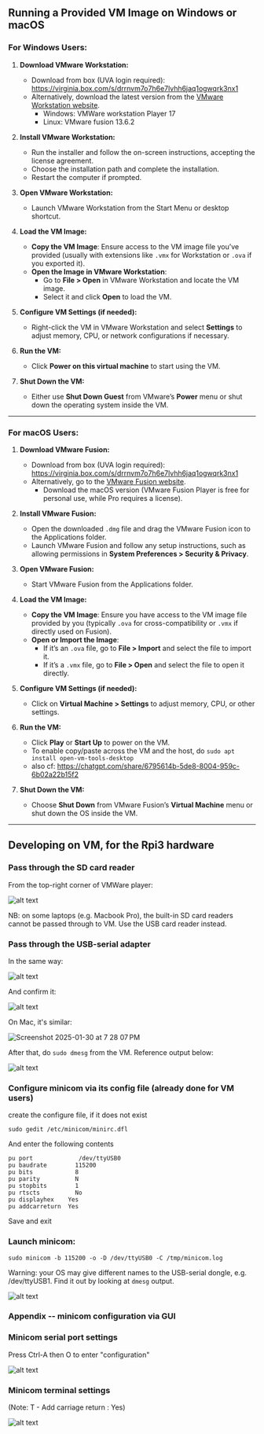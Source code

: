 ## Running a Provided VM Image on Windows or macOS

### For **Windows** Users:

1. **Download VMware Workstation:**
    - Download from box (UVA login required): https://virginia.box.com/s/drrnvm7o7h6e7lvhh6jaq1ogwqrk3nx1
    - Alternatively, download the latest version from the [VMware Workstation website](https://www.vmware.com/products/workstation-pro.html).   
        - Windows: VMWare workstation Player 17
        - Linux: VMware fusion 13.6.2

2. **Install VMware Workstation:**
   - Run the installer and follow the on-screen instructions, accepting the license agreement.
   - Choose the installation path and complete the installation.
   - Restart the computer if prompted.

3. **Open VMware Workstation:**
   - Launch VMware Workstation from the Start Menu or desktop shortcut.

4. **Load the VM Image:**
   - **Copy the VM Image**: Ensure access to the VM image file you’ve provided (usually with extensions like `.vmx` for Workstation or `.ova` if you exported it).
   - **Open the Image in VMware Workstation**:
     - Go to **File > Open** in VMware Workstation and locate the VM image.
     - Select it and click **Open** to load the VM.

5. **Configure VM Settings (if needed):**
   - Right-click the VM in VMware Workstation and select **Settings** to adjust memory, CPU, or network configurations if necessary.

6. **Run the VM:**
   - Click **Power on this virtual machine** to start using the VM.

7. **Shut Down the VM:**
   - Either use **Shut Down Guest** from VMware’s **Power** menu or shut down the operating system inside the VM.

---

### For **macOS** Users:

1. **Download VMware Fusion:**
   - Download from box (UVA login required): https://virginia.box.com/s/drrnvm7o7h6e7lvhh6jaq1ogwqrk3nx1
   - Alternatively, go to the [VMware Fusion website](https://www.vmware.com/products/fusion.html).
      - Download the macOS version (VMware Fusion Player is free for personal use, while Pro requires a license).

3. **Install VMware Fusion:**
   - Open the downloaded `.dmg` file and drag the VMware Fusion icon to the Applications folder.
   - Launch VMware Fusion and follow any setup instructions, such as allowing permissions in **System Preferences > Security & Privacy**.

4. **Open VMware Fusion:**
   - Start VMware Fusion from the Applications folder.

5. **Load the VM Image:**
   - **Copy the VM Image**: Ensure you have access to the VM image file provided by you (typically `.ova` for cross-compatibility or `.vmx` if directly used on Fusion).
   - **Open or Import the Image**:
     - If it’s an `.ova` file, go to **File > Import** and select the file to import it.
     - If it’s a `.vmx` file, go to **File > Open** and select the file to open it directly.

6. **Configure VM Settings (if needed):**
   - Click on **Virtual Machine > Settings** to adjust memory, CPU, or other settings.

7. **Run the VM:**
   - Click **Play** or **Start Up** to power on the VM.
   - To enable copy/paste across the VM and the host, do `sudo apt install open-vm-tools-desktop`
   - also cf: https://chatgpt.com/share/6795614b-5de8-8004-959c-6b02a22b15f2


8. **Shut Down the VM:**
   - Choose **Shut Down** from VMware Fusion’s **Virtual Machine** menu or shut down the OS inside the VM.

---

## Developing on VM, for the Rpi3 hardware

### Pass through the SD card reader

From the top-right corner of VMWare player:

![alt text](<sd card reader.jpg>)

NB: on some laptops (e.g. Macbook Pro), the built-in SD card readers cannot be passed through to VM. Use the USB card reader instead. 

### Pass through the USB-serial adapter

In the same way: 

![alt text](<vmplayer usb icon.jpg>)

And confirm it: 

![alt text](<vm usb choice.jpg>)

On Mac, it's similar:

![Screenshot 2025-01-30 at 7 28 07 PM](https://github.com/user-attachments/assets/55dba7f0-8ad8-4ea2-ad47-5718c1d6f250)

After that, do `sudo dmesg` from the VM. Reference output below: 

![alt text](<usb serial dmsg.jpg>)


### Configure minicom via its config file (already done for VM users)

create the configure file, if it does not exist
```
sudo gedit /etc/minicom/minirc.dfl
```

And enter the following contents
```
pu port             /dev/ttyUSB0
pu baudrate        115200
pu bits            8
pu parity          N
pu stopbits        1
pu rtscts          No
pu displayhex    Yes
pu addcarreturn  Yes
```
Save and exit

### Launch minicom:

```
sudo minicom -b 115200 -o -D /dev/ttyUSB0 -C /tmp/minicom.log
```

Warning: your OS may give different names to the USB-serial dongle, e.g. /dev/ttyUSB1. Find it out by looking at `dmesg` output. 

![alt text](<minicom cmdline.jpg>)

### Appendix -- minicom configuration via GUI

### Minicom serial port settings

Press Ctrl-A then O to enter "configuration" 

![alt text](<minicom settings.jpg>)

### Minicom terminal settings

(Note: T - Add carriage return : Yes) 

![alt text](<minicom cr line.jpg>)

